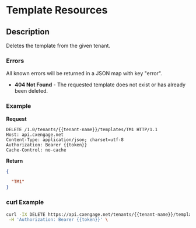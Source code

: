 # Template Resources

## Description

Deletes the template from the given tenant.

### Errors

All known errors will be returned in a JSON map with key "error".

- **404 Not Found** - The requested template does not exist or has already been deleted.

### Example

**Request**

```http
DELETE /1.0/tenants/{{tenant-name}}/templates/TM1 HTTP/1.1
Host: api.cxengage.net
Content-Type: application/json; charset=utf-8
Authorization: Bearer {{token}}
Cache-Control: no-cache
```

**Return**

```json
{

  "TM1"
}
```

### curl Example

```bash
curl -IX DELETE https://api.cxengage.net/tenants/{{tenant-name}}/templates/TM1 \
 -H 'Authorization: Bearer {{token}}' \ 
```

